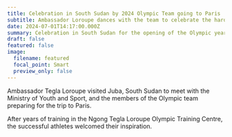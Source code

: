 ```yaml
---
title: Celebration in South Sudan by 2024 Olympic Team going to Paris
subtitle: Ambassador Loroupe dances with the team to celebrate the hard work by all
date: 2024-07-01T14:17:00.000Z
summary: Celebration in South Sudan for the opening of the Olympic year.
draft: false
featured: false
image:
  filename: featured
  focal_point: Smart
  preview_only: false
---
```

Ambassador Tegla Loroupe visited Juba, South Sudan to meet with the Ministry of Youth and Sport, and the members of the Olympic team preparing for the trip to Paris.

After years of training in the Ngong Tegla Loroupe Olympic Training Centre, the successful athletes welcomed their inspiration.
